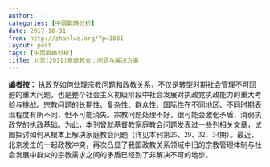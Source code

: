 ```yaml
---
author: ''
categories: [中國戰略分析]
date: 2017-10-31
from: http://zhanlve.org/?p=3081
layout: post
tags: [中國戰略分析]
title: 刘澎(2011)家庭教会：问题与解决方案
---
```


<div id="entry">
<div class="at-above-post addthis_tool" data-url="http://zhanlve.org/?p=3081">
</div>
<div>
<span style="font-family: 楷体_GB2312;">
<strong>
    编者按：
   </strong>
   执政党如何处理宗教问题和政教关系，不仅是转型时期社会管理不可回避的重大问题，也是整个社会主义初级阶段中社会发展对执政党执政能力的重大考验与挑战。宗教问题的长期性、复杂性、群众性、国际性在不同地区、不同时期表现程度有所不同，但不可能消失。宗教问题处理不好，很可能会激化矛盾，消弱执政党的执政基础。为此，本刊曾就基督教家庭教会问题发表过一些列相关文章，试图探讨如何从根本上解决家庭教会问题（详见本刊第25、29、32、34期）。最近，北京发生的一起政教冲突，再次凸显了我国政教关系领域中旧的宗教管理体制与社会发展中群众的宗教需求之间的矛盾已经到了非解决不可的地步。
  </span>
</div>
</div>
